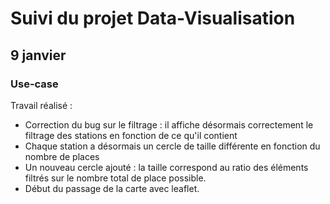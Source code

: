 # Suivi du projet Data-Visualisation

## 9 janvier
### Use-case
Travail réalisé :
- Correction du bug sur le filtrage : il affiche désormais correctement le filtrage des stations en fonction de ce qu'il contient
- Chaque station a désormais un cercle de taille différente en fonction du nombre de places
- Un nouveau cercle ajouté : la taille correspond au ratio des éléments filtrés sur le nombre total de place possible.
- Début du passage de la carte avec leaflet.
